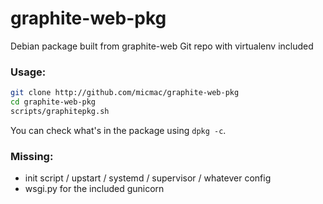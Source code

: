 graphite-web-pkg
================

Debian package built from graphite-web Git repo with virtualenv included

### Usage:

```bash
git clone http://github.com/micmac/graphite-web-pkg
cd graphite-web-pkg
scripts/graphitepkg.sh
```

You can check what's in the package using `dpkg -c`.

### Missing:

- init script / upstart / systemd / supervisor / whatever config
- wsgi.py for the included gunicorn
